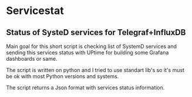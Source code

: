 # Servicestat 

## Status of SysteD services for Telegraf+InfluxDB

  Main goal for this short script is checking list of SystemD services 
and sending this services status with UPtime for building some Grafana dashboards or same. 

The script is written on python and I tried to use standart lib's so it's must be ok with 
most Python versions and systems. 

The script returns a Json format with services status information. 
